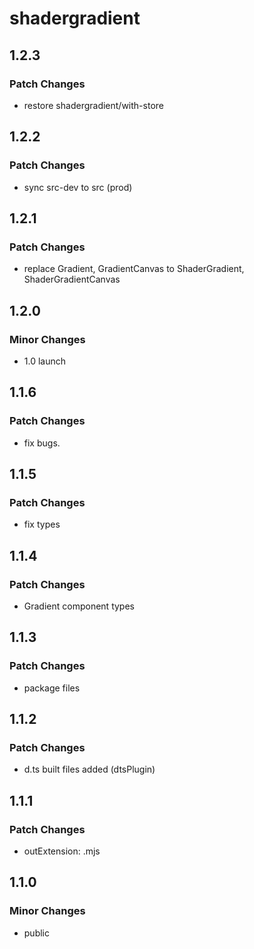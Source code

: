 # shadergradient

## 1.2.3

### Patch Changes

- restore shadergradient/with-store

## 1.2.2

### Patch Changes

- sync src-dev to src (prod)

## 1.2.1

### Patch Changes

- replace Gradient, GradientCanvas to ShaderGradient, ShaderGradientCanvas

## 1.2.0

### Minor Changes

- 1.0 launch

## 1.1.6

### Patch Changes

- fix bugs.

## 1.1.5

### Patch Changes

- fix types

## 1.1.4

### Patch Changes

- Gradient component types

## 1.1.3

### Patch Changes

- package files

## 1.1.2

### Patch Changes

- d.ts built files added (dtsPlugin)

## 1.1.1

### Patch Changes

- outExtension: .mjs

## 1.1.0

### Minor Changes

- public
